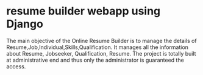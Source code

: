 # resume builder webapp using  Django
 The main objective of the Online Resume Builder is to manage the details of Resume,Job,Individual,Skills,Qualification. It manages all the information about Resume, Jobseeker, Qualification, Resume. The project is totally built at administrative end and thus only the administrator is guaranteed the access.
